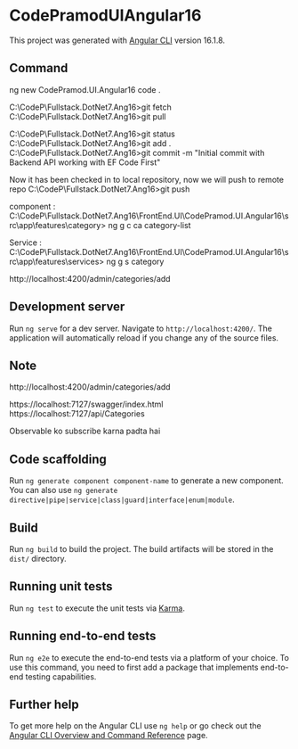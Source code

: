 # CodePramodUIAngular16

This project was generated with [Angular CLI](https://github.com/angular/angular-cli) version 16.1.8.

## Command
ng new CodePramod.UI.Angular16
code .

C:\CodeP\Fullstack.DotNet7.Ang16>git fetch
C:\CodeP\Fullstack.DotNet7.Ang16>git pull


C:\CodeP\Fullstack.DotNet7.Ang16>git status
C:\CodeP\Fullstack.DotNet7.Ang16>git add .
C:\CodeP\Fullstack.DotNet7.Ang16>git commit -m "Initial commit with Backend API working with EF Code First"

Now it has been checked in to local repository, now we will push to remote repo
C:\CodeP\Fullstack.DotNet7.Ang16>git push

component : 
C:\CodeP\Fullstack.DotNet7.Ang16\FrontEnd.UI\CodePramod.UI.Angular16\src\app\features\category> ng g c ca
category-list

Service :
C:\CodeP\Fullstack.DotNet7.Ang16\FrontEnd.UI\CodePramod.UI.Angular16\src\app\features\services> ng g s 
category

http://localhost:4200/admin/categories/add


## Development server

Run `ng serve` for a dev server. Navigate to `http://localhost:4200/`. The application will automatically reload if you change any of the source files.

## Note
http://localhost:4200/admin/categories/add

https://localhost:7127/swagger/index.html
https://localhost:7127/api/Categories

Observable ko subscribe karna padta hai

## Code scaffolding

Run `ng generate component component-name` to generate a new component. You can also use `ng generate directive|pipe|service|class|guard|interface|enum|module`.

## Build

Run `ng build` to build the project. The build artifacts will be stored in the `dist/` directory.

## Running unit tests

Run `ng test` to execute the unit tests via [Karma](https://karma-runner.github.io).

## Running end-to-end tests

Run `ng e2e` to execute the end-to-end tests via a platform of your choice. To use this command, you need to first add a package that implements end-to-end testing capabilities.

## Further help

To get more help on the Angular CLI use `ng help` or go check out the [Angular CLI Overview and Command Reference](https://angular.io/cli) page.
